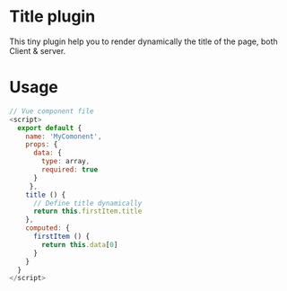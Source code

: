 # Title plugin

This tiny plugin help you to render dynamically the title of the page, both Client & server.

# Usage

```js
// Vue component file
<script>
  export default {
    name: 'MyComonent',
    props: {
      data: {
        type: array,
        required: true
      }
     },
    title () {
      // Define title dynamically
      return this.firstItem.title
    },
    computed: {
      firstItem () {
        return this.data[0]
      }
    }
  }
</script>
```
